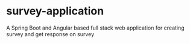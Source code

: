 # survey-application
A Spring Boot and Angular based full stack web application for creating survey and get response on survey
